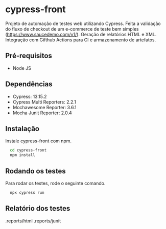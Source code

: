 # cypress-front
Projeto de automação de testes web utilizando Cypress.
Feita a validação do fluxo de checkout de um e-commerce de teste bem simples (https://www.saucedemo.com/v1/). 
Geração de relatórios HTML e XML.
Integração com Gifthub Actions para CI e armazenamento de artefatos.

## Pré-requisitos
- Node JS

## Dependências
- Cypress: 13.15.2
- Cypress Multi Reporters: 2.2.1
- Mochawesome Reporter: 3.6.1
- Mocha Junit Reporter: 2.0.4

## Instalação
Instale cypress-front com npm.

```bash
  cd cypress-front
  npm install
```

## Rodando os testes
Para rodar os testes, rode o seguinte comando.

```bash
  npx cypress run
```
## Relatório dos testes
.reports/html
.reports/junit